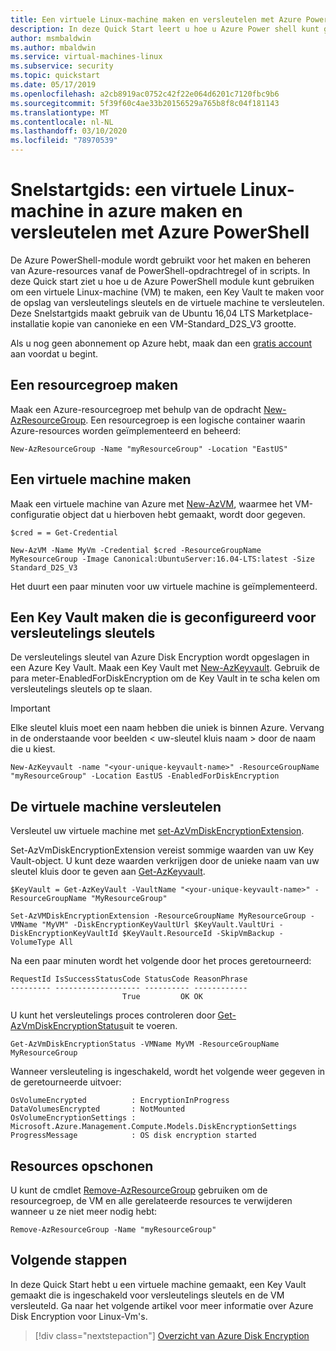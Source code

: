 ```yaml
---
title: Een virtuele Linux-machine maken en versleutelen met Azure Power shell
description: In deze Quick Start leert u hoe u Azure Power shell kunt gebruiken om een virtuele Linux-machine te maken en te versleutelen
author: msmbaldwin
ms.author: mbaldwin
ms.service: virtual-machines-linux
ms.subservice: security
ms.topic: quickstart
ms.date: 05/17/2019
ms.openlocfilehash: a2cb8919ac0752c42f22e064d6201c7120fbc9b6
ms.sourcegitcommit: 5f39f60c4ae33b20156529a765b8f8c04f181143
ms.translationtype: MT
ms.contentlocale: nl-NL
ms.lasthandoff: 03/10/2020
ms.locfileid: "78970539"
---
```

# <a name="quickstart-create-and-encrypt-a-linux-vm-in-azure-with-azure-powershell"></a>Snelstartgids: een virtuele Linux-machine in azure maken en versleutelen met Azure PowerShell

De Azure PowerShell-module wordt gebruikt voor het maken en beheren van Azure-resources vanaf de PowerShell-opdrachtregel of in scripts. In deze Quick start ziet u hoe u de Azure PowerShell module kunt gebruiken om een virtuele Linux-machine (VM) te maken, een Key Vault te maken voor de opslag van versleutelings sleutels en de virtuele machine te versleutelen. Deze Snelstartgids maakt gebruik van de Ubuntu 16,04 LTS Marketplace-installatie kopie van canonieke en een VM-Standard_D2S_V3 grootte. 

Als u nog geen abonnement op Azure hebt, maak dan een [gratis account](https://azure.microsoft.com/free/?WT.mc_id=A261C142F) aan voordat u begint.

## <a name="create-a-resource-group"></a>Een resourcegroep maken

Maak een Azure-resourcegroep met behulp van de opdracht [New-AzResourceGroup](/powershell/module/az.resources/new-azresourcegroup). Een resourcegroep is een logische container waarin Azure-resources worden geïmplementeerd en beheerd:

```azurepowershell-interactive
New-AzResourceGroup -Name "myResourceGroup" -Location "EastUS"
```

## <a name="create-a-virtual-machine"></a>Een virtuele machine maken

Maak een virtuele machine van Azure met [New-AzVM](/powershell/module/az.compute/new-azvm), waarmee het VM-configuratie object dat u hierboven hebt gemaakt, wordt door gegeven.

```powershell-interactive
$cred = = Get-Credential

New-AzVM -Name MyVm -Credential $cred -ResourceGroupName MyResourceGroup -Image Canonical:UbuntuServer:16.04-LTS:latest -Size Standard_D2S_V3
```

Het duurt een paar minuten voor uw virtuele machine is geïmplementeerd. 

## <a name="create-a-key-vault-configured-for-encryption-keys"></a>Een Key Vault maken die is geconfigureerd voor versleutelings sleutels

De versleutelings sleutel van Azure Disk Encryption wordt opgeslagen in een Azure Key Vault. Maak een Key Vault met [New-AzKeyvault](/powershell/module/az.keyvault/new-azkeyvault). Gebruik de para meter-EnabledForDiskEncryption om de Key Vault in te scha kelen om versleutelings sleutels op te slaan.

> [!Important]
> Elke sleutel kluis moet een naam hebben die uniek is binnen Azure. Vervang in de onderstaande voor beelden < uw-sleutel kluis naam > door de naam die u kiest.

```azurepowershell-interactive
New-AzKeyvault -name "<your-unique-keyvault-name>" -ResourceGroupName "myResourceGroup" -Location EastUS -EnabledForDiskEncryption
```

## <a name="encrypt-the-virtual-machine"></a>De virtuele machine versleutelen

Versleutel uw virtuele machine met [set-AzVmDiskEncryptionExtension](/powershell/module/az.compute/set-azvmdiskencryptionextension). 

Set-AzVmDiskEncryptionExtension vereist sommige waarden van uw Key Vault-object. U kunt deze waarden verkrijgen door de unieke naam van uw sleutel kluis door te geven aan [Get-AzKeyvault](/powershell/module/az.keyvault/get-azkeyvault).

```azurepowershell-interactive
$KeyVault = Get-AzKeyVault -VaultName "<your-unique-keyvault-name>" -ResourceGroupName "MyResourceGroup"

Set-AzVMDiskEncryptionExtension -ResourceGroupName MyResourceGroup -VMName "MyVM" -DiskEncryptionKeyVaultUrl $KeyVault.VaultUri -DiskEncryptionKeyVaultId $KeyVault.ResourceId -SkipVmBackup -VolumeType All
```

Na een paar minuten wordt het volgende door het proces geretourneerd:

```
RequestId IsSuccessStatusCode StatusCode ReasonPhrase
--------- ------------------- ---------- ------------
                         True         OK OK
```

U kunt het versleutelings proces controleren door [Get-AzVmDiskEncryptionStatus](/powershell/module/az.compute/Get-AzVMDiskEncryptionStatus)uit te voeren.

```azurepowershell-interactive
Get-AzVmDiskEncryptionStatus -VMName MyVM -ResourceGroupName MyResourceGroup
```

Wanneer versleuteling is ingeschakeld, wordt het volgende weer gegeven in de geretourneerde uitvoer:

```
OsVolumeEncrypted          : EncryptionInProgress
DataVolumesEncrypted       : NotMounted
OsVolumeEncryptionSettings : Microsoft.Azure.Management.Compute.Models.DiskEncryptionSettings
ProgressMessage            : OS disk encryption started
```

## <a name="clean-up-resources"></a>Resources opschonen

U kunt de cmdlet [Remove-AzResourceGroup](/powershell/module/az.resources/remove-azresourcegroup) gebruiken om de resourcegroep, de VM en alle gerelateerde resources te verwijderen wanneer u ze niet meer nodig hebt:

```azurepowershell-interactive
Remove-AzResourceGroup -Name "myResourceGroup"
```

## <a name="next-steps"></a>Volgende stappen

In deze Quick Start hebt u een virtuele machine gemaakt, een Key Vault gemaakt die is ingeschakeld voor versleutelings sleutels en de VM versleuteld.  Ga naar het volgende artikel voor meer informatie over Azure Disk Encryption voor Linux-Vm's.

> [!div class="nextstepaction"]
> [Overzicht van Azure Disk Encryption](disk-encryption-overview.md)
